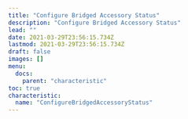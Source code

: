 ```yaml
---
title: "Configure Bridged Accessory Status"
description: "Configure Bridged Accessory Status"
lead: ""
date: 2021-03-29T23:56:15.734Z
lastmod: 2021-03-29T23:56:15.734Z
draft: false
images: []
menu:
  docs:
    parent: "characteristic"
toc: true
characteristic:
  name: "ConfigureBridgedAccessoryStatus"
---
```

